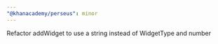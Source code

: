 ```yaml
---
"@khanacademy/perseus": minor
---
```


Refactor addWidget to use a string instead of WidgetType and number
